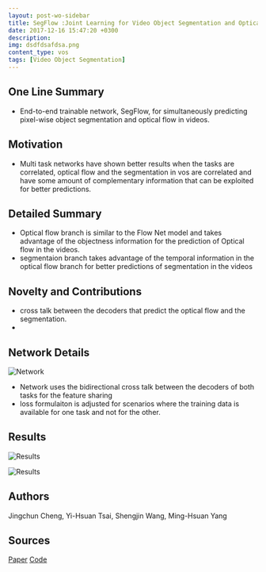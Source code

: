```yaml
---
layout: post-wo-sidebar
title: SegFlow :Joint Learning for Video Object Segmentation and Optical Flow[ICCV 17]
date: 2017-12-16 15:47:20 +0300
description: 
img: dsdfdsafdsa.png
content_type: vos
tags: [Video Object Segmentation]
---
```



## One Line Summary
* End-to-end trainable network, SegFlow, for simultaneously predicting pixel-wise object segmentation and optical flow in videos.

## Motivation
* Multi task networks have shown better results when the tasks are correlated, optical flow and the segmentation in vos are correlated and have some amount of complementary information that can be exploited for better predictions.


## Detailed Summary
* Optical flow branch is similar to the Flow Net model and takes advantage of the objectness information for the prediction of Optical flow in the videos.
* segmentaion branch takes advantage of the temporal information in the optical flow branch for better predictions of segmentation in the videos  

## Novelty and Contributions
* cross talk between the decoders that predict the optical flow and the segmentation.
* 


## Network Details
![Network]({{site.baseurl}}/assets/img/sfddsafdsa.png)

* Network uses the bidirectional cross talk between the decoders of both tasks for the feature sharing 
* loss formulaiton is adjusted for scenarios where the training data is available for one task and not for the other.

## Results
![Results]({{site.baseurl}}/assets/img/dsfsadfsfdsa.png)


![Results]({{site.baseurl}}/assets/img/dfsadfdsafdsa.png)

## Authors
Jingchun Cheng, Yi-Hsuan Tsai, Shengjin Wang, Ming-Hsuan Yang

## Sources
[Paper](https://arxiv.org/abs/1709.06750)
[Code](https://sites.google.com/site/yihsuantsai/research/iccv17-segflow)